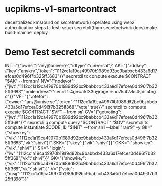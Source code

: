 # ucpikms-v1-smartcontract

decentralized kms(build on secretnetwork) operated using web2 authentication
steps to test:
setup secretcli(from secretnetwork docs)
make build-mainnet
deploy

# Demo Test secretcli commands
INIT="{\"owner\":\"any@universe\",\"idtype\":\"universal\"}"
AK="{\"addkey\":{\"key\":\"anykey\",\"token\":\"1112cc1a19ca49970b1989d92bc9babbcb433a6d17efcea0d496f7b325ff3683\"}}"
secretcli tx compute execute $CONTRACT "$AK" --from sn1
NV="{\"nodevot\":{\"jwt\":\"1112cc1a19ca49970b1989d92bc9babbcb433a6d17efcea0d496f7b325ff3683\",\"nodeadress\":\"secret1r4gnwa5f33nyjragmr6uu7ls42vkst5jdm4ngc\"}}"
VF="{\"votefor\":{\"owner\":\"any@universe\",\"token\":\"1112cc1a19ca49970b1989d92bc9babbcb433a6d17efcea0d496f7b325ff368\",\"vote\":true}}"
secretcli tx compute execute $CONTRACT "$VF" --from sn1
GV="{\"getvoting\":{\"jwt\":\"1112cc1a19ca49970b1989d92bc9babbcb433a6d17efcea0d496f7b325ff368\"}}"
secretcli q compute query "$CONTRACT" "$GV" 
 secretcli tx compute instantiate $CODE_ID "$INIT" --from sn1 --label "ram9" -y
GK="{\"showkey\":{\"vik\":\"1112cc1a19ca49970b1989d92bc9babbcb433a6d17efcea0d496f7b325ff3683\",\"vk\":\"shivi\"}}"
SKK="{\"skey\":{\"vik\":\"shivi\"}}"
CKK="{\"showkey\":{\"vik\":\"shivi\"}}"
SK="{\"login\":{\"jw\":\"1112cc1a19ca49970b1989d92bc9babbcb433a6d17efcea0d496f7b325ff368\",\"vk\":\"shivi\"}}"
GK="{\"showkey\":{\"vik\":\"1112cc1a19ca49970b1989d92bc9babbcb433a6d17efcea0d496f7b325ff368\",\"vk\":\"shivi\"}}"
V="{\"vote\":{\"msg\":\"1112cc1a19ca49970b1989d92bc9babbcb433a6d17efcea0d496f7b325ff368\"}}"
